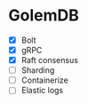 # GolemDB

- [X] Bolt
- [X] gRPC
- [X] Raft consensus
- [ ] Sharding
- [ ] Containerize
- [ ] Elastic logs